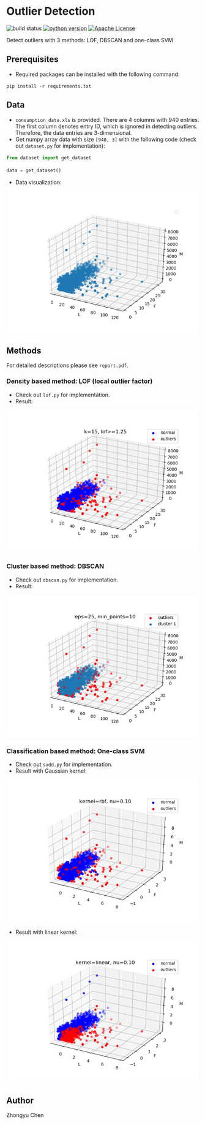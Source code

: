 # Outlier Detection

![build status](https://img.shields.io/badge/build-passing-green.svg)
[![python version](https://img.shields.io/badge/python-3.6.8-purple.svg)](https://python.org)
[![Apache License](https://img.shields.io/badge/license-Apache2.0-blue.svg)](http://www.apache.org/licenses/)

Detect outliers with 3 methods: LOF, DBSCAN and one-class SVM

## Prerequisites

* Required packages can be installed with the following command:

```
pip install -r requirements.txt
```

## Data

* `consumption_data.xls` is provided. There are 4 columns with 940 entries. The first column denotes entry ID, which is ignored in detecting outliers. Therefore, the data entries are 3-dimensional.
* Get numpy array data with size `[940, 3]` with the following code (check out `dataset.py` for implementation):

```python
from dataset import get_dataset

data = get_dataset()
```

* Data visualization:

![data](pic/data.png)

## Methods

For detailed descriptions please see `report.pdf`.

### Density based method: LOF (local outlier factor)

* Check out `lof.py` for implementation.
* Result:

![lof](pic/lof.png)

### Cluster based method: DBSCAN

* Check out `dbscan.py` for implementation.
* Result:

![dbscan](pic/dbscan.png)

### Classification based method: One-class SVM

* Check out `svdd.py` for implementation.
* Result with Gaussian kernel:

![rbf](pic/rbf.png)

* Result with linear kernel:

![linear](pic/linear.png)

## Author

Zhongyu Chen
